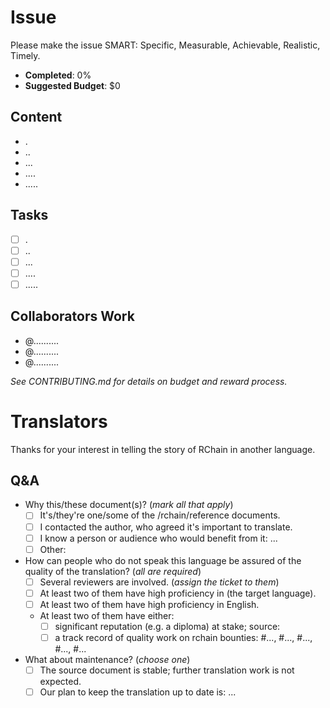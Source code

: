 # Issue

Please make the issue SMART: Specific, Measurable, Achievable, Realistic, Timely.

- **Completed**: 0%
- **Suggested Budget**: $0

## Content

- .
- ..
- ...
- ....
- .....

## Tasks

- [ ] .
- [ ] ..
- [ ] ...
- [ ] ....
- [ ] .....

## Collaborators Work

- @..........
- @..........
- @..........

_See CONTRIBUTING.md for details on budget and reward process._

# Translators

Thanks for your interest in telling the story of RChain in another language.

## Q&A

- Why this/these document(s)? (_mark all that apply_)
  - [ ] It's/they're one/some of the /rchain/reference documents.
  - [ ] I contacted the author, who agreed it's important to translate.
  - [ ] I know a person or audience who would benefit from it: ...
  - [ ] Other:

- How can people who do not speak this language be assured of the quality of the translation? (_all are required_)
  - [ ] Several reviewers are involved. (_assign the ticket to them_)
  - [ ] At least two of them have high proficiency in (the target language).
  - [ ] At least two of them have high proficiency in English.
  - At least two of them have either:
    - [ ] significant reputation (e.g. a diploma) at stake; source:
    - [ ] a track record of quality work on rchain bounties: #..., #..., #..., #..., #...

- What about maintenance? (_choose one_)
  - [ ] The source document is stable; further translation work is not expected.
  - [ ] Our plan to keep the translation up to date is: ...
